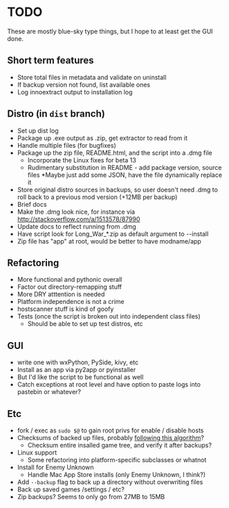 # TODO

These are mostly blue-sky type things, but I hope to at least get the GUI done.

## Short term features

* Store total files in metadata and validate on uninstall
* If backup version not found, list available ones
* Log innoextract output to installation log

## Distro (in `dist` branch)

* Set up dist log
* Package up .exe output as .zip, get extractor to read from it
* Handle multiple files (for bugfixes)
* Package up the zip file, README.html, and the script into a .dmg file
  * Incorporate the Linux fixes for beta 13
  * Rudimentary substitution in README - add package version, source files
    *Maybe just add some JSON, have the file dynamically replace it
* Store original distro sources in backups, so user doesn't need .dmg to roll back 
  to a previous mod version (+12MB per backup)
* Brief docs
* Make the .dmg look nice, for instance via http://stackoverflow.com/a/1513578/87990
* Update docs to reflect running from .dmg
* Have script look for Long_War_*.zip as default argument to --install
* Zip file has "app" at root, would be better to have modname/app

## Refactoring

* More functional and pythonic overall
* Factor out directory-remapping stuff
* More DRY atttention is needed
* Platform independence is not a crime
* hostscanner stuff is kind of goofy
* Tests (once the script is broken out into independent class files)
  * Should be able to set up test distros, etc

## GUI

* write one with wxPython, PySide, kivy, etc
* Install as an app via py2app or pyinstaller
* But I'd like the script to be functional as well
* Catch exceptions at root level and have option to paste logs into pastebin or whatever?

## Etc

* fork / exec as `sudo $@` to gain root privs for enable / disable hosts
* Checksums of backed up files, probably [following this algorithm](http://stackoverflow.com/a/3431835/87990)?
  * Checksum entire insalled game tree, and verify it after backups?
* Linux support
  * Some refactoring into platform-specific subclasses or whatnot
* Install for Enemy Unknown
  * Handle Mac App Store installs (only Enemy Unknown, I think?)
* Add `--backup` flag to back up a directory without overwriting files
* Back up saved games /settings / etc?
* Zip backups? Seems to only go from 27MB to 15MB
